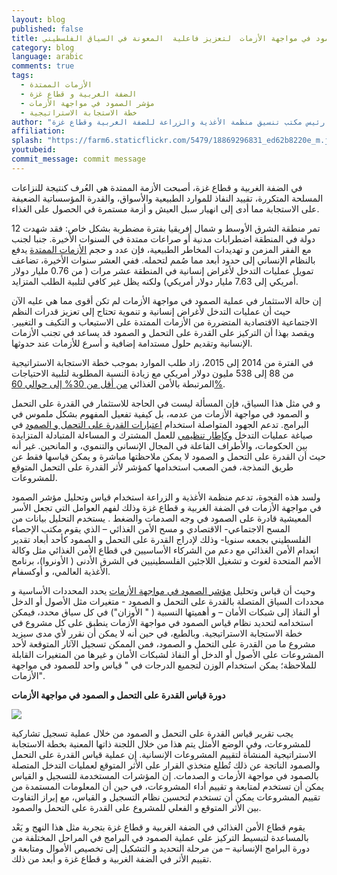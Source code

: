 ```yaml
---
layout: blog
published: false
title: تجربة  قياس الصمود في مواجهة الأزمات  لتعزيز فاعلية  المعونة في السياق الفلسطيني
category: blog
language: arabic
comments: true
tags: 
  - الأزمات الممتدة
  - الضفة الغربية و قطاع غزة
  - مؤشر الصمود في مواجهة الأزمات
  - خطة الاستجابة الاستراتيجية
author: "سيرو فيوريلو- رئيس مكتب تنسيق منظمة الأغذية والزراعة للضفة الغربية وقطاع غزة"
affiliation: 
splash: "https://farm6.staticflickr.com/5479/18869296831_ed62b8220e_m.jpg"
youtubeid: 
commit_message: commit message
---
```

في الضفة الغربية و قطاع غزة، أصبحت الأزمة الممتدة هي العُرف كنتيجة للنزاعات المسلحة المتكررة، تقييد النفاذ للموارد الطبيعية والأسواق، والقدرة المؤسساتية الضعيفة على الاستجابة مما أدى إلى انهيار سبل العيش و أزمة مستمرة في الحصول على الغذاء.  
<!-- more -->


تمر منطقة الشرق الأوسط و شمال إفريقيا  بفترة مضطربة بشكل خاص: فقد شهدت 12 دولة في المنطقة اضطرابات مدنية أو صراعات ممتدة في السنوات الأخيرة.  جنبا لجنب مع الفقر المزمن و تهديدات المخاطر الطبيعية، فإن عدد و حجم [الأزمات الممتدة](http://www.afedonline.org/conference/uploads/Presentation/pdf/OuldAhmedAFEDconference26November.pdf) يدفع بالنظام الإنساني إلى حدود أبعد مما صُمم لتحمله.  ففي العشر سنوات الأخيرة، تضاعف تمويل عمليات التدخل لأغراض إنسانية في المنطقة عشر مرات ( من 0.76 مليار دولار أمريكي إلى 7.63 مليار دولار أمريكي) ولكنه يظل غير كافي لتلبية الطلب المتزايد.

إن حالة الاستثمار في عملية الصمود في مواجهة الأزمات لم تكن أقوى مما هي عليه الآن حيث أن عمليات التدخل لأغراض إنسانية و تنموية تحتاج إلى تعزيز قدرات النظم الاجتماعية الاقتصادية المتضررة من الأزمات الممتدة على الاستيعاب  و التكيف و التغيير.  ويقصد بهذا أن التركيز على القدرة على التحمل و الصمود قد يساعد في تجنب الأزمات الإنسانية وتقديم حلول مستدامة إضافية و أسرع للأزمات عند حدوثها. 

في الفترة من 2014 إلى 2015، زاد طلب الموارد  بموجب خطة الاستجابة الاستراتيجية من 88 إلى 538 مليون دولار أمريكي مع زيادة  النسبة المطلوبة لتلبية الاحتياجات المرتبطة بالأمن الغذائي [من أقل من 30% إلى حوالي 60%](http://fts.unocha.org/pageloader.aspx?page=emerg-emergencyDetails&appealID=1067). 

و في مثل هذا السياق، فإن المسألة ليست في الحاجة للاستثمار في القدرة على التحمل و الصمود في مواجهة الأزمات من عدمه، بل كيفية تفعيل المفهوم بشكل ملموس في البرامج. تدعم الجهود المتواصلة استخدام [اعتبارات القدرة على التحمل و الصمود](http://ec.europa.eu/echo/files/policies/resilience/resilience_marker_guidance_en.pdf) في صياغة عمليات التدخل [وكإطار تنظيمي](https://docs.unocha.org/sites/dms/CERF/OCHA%20Position%20Paper%20Resilience%20FINAL.pdf) للعمل المشترك و المساءلة المتبادلة المتزايدة بين الحكومات، والأطراف الفاعلة في المجال الإنساني والتنموي، و المانحين.  غير أنه حيث أن القدرة على التحمل و الصمود لا يمكن ملاحظتها مباشرة و يمكن قياسها فقط عن طريق النمذجة، فمن الصعب استخدامها كمؤشر لأثر القدرة على التحمل المتوقع للمشروعات. 

ولسد هذه الفجوة، تدعم منظمة الأغذية و الزراعة  استخدام قياس وتحليل مؤشر الصمود في مواجهة الأزمات  في الضفة الغربية و قطاع غزة وذلك لفهم العوامل التي تجعل الأسر المعيشية قادرة على الصمود في وجه الصدمات والضغط . يستخدم التحليل بيانات من المسح الاجتماعي- الاقتصادي و مسح الأمن الغذائي – الذي  يقوم مكتب الإحصاء الفلسطيني بجمعه سنويا-  وذلك لإدراج القدرة على التحمل و الصمود كأحد أبعاد تقدير انعدام الأمن الغذائي مع دعم من الشركاء الأساسيين في قطاع الأمن الغذائي مثل وكالة الأمم المتحدة لغوث و تشغيل اللاجئين الفلسطينيين في الشرق الأدنى ( الأونروا)، برنامج الأغذية العالمي، و أوكسفام. 

وحيث أن قياس وتحليل [مؤشر الصمود في مواجهة الأزمات](http://www.fao.org/3/a-i4102e.pdf) يحدد المحددات الأساسية و محددات السياق المتصلة بالقدرة على التحمل و الصمود -  متغيرات مثل الأصول أو الدخل أو النفاذ إلى شبكات الأمان – و أهميتها النسبية ( " الأوزان") في كل سياق محدد، فيمكن استخدامه لتحديد نظام قياس الصمود في مواجهة الأزمات ينطبق  على كل مشروع في خطة الاستجابة الاستراتيجية.  وبالطبع، في حين أنه لا يمكن أن نقرر لأي مدى سيزيد مشروع ما من القدرة على التحمل و الصمود، فمن  الممكن تسجيل الآثار المتوقعة لأحد المشروعات على الأصول أو الدخل أو النفاذ لشبكات الأمان و غيرها من المتغيرات القابلة للملاحظة؛ يمكن استخدام الوزن لتجميع الدرجات في " قياس واحد للصمود في مواجهة الأزمات".


**دورة قياس القدرة على التحمل و الصمود في مواجهة الأزمات**

![](https://farm1.staticflickr.com/412/18757622004_6ccfcec95f_z.jpg)


يجب تقرير قياس القدرة على التحمل و الصمود من خلال عملية تسجيل تشاركية للمشروعات، وفي الوضع الأمثل يتم هذا من خلال اللجنة ذاتها المعنية بخطة الاستجابة الاستراتيجية المنشأة لتقييم المشروعات الإنسانية.  إن عملية قياس القدرة على التحمل والصمود الناتجة عن ذلك تُطلع متخذي القرار على الأثر المتوقع لعمليات التدخل المتصلة بالصمود في مواجهة الأزمات و الصدمات.  إن المؤشرات المستخدمة للتسجيل و القياس يمكن أن تستخدم لمتابعة  و تقييم أداء المشروعات، في حين أن المعلومات المستمدة من تقييم المشروعات يمكن أن تستخدم لتحسين نظام التسجيل  و القياس، مع إبراز التفاوت بين الأثر المتوقع و الفعلي للمشروع على القدرة على التحمل والصمود. 

يقوم قطاع الأمن الغذائي في الضفة الغربية و قطاع غزة بتجربة مثل هذا النهج و يَعْد بالمساعدة لتبسيط التركيز على عملية الصمود في البرامج في المراحل المختلفة من دورة البرامج الإنسانية – من مرحلة التحديد و التشكيل إلى تخصيص الأموال  ومتابعة و تقييم الأثر في الضفة الغربية و قطاع غزة و أبعد من ذلك.